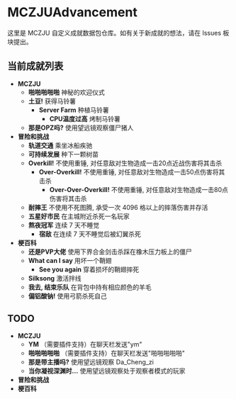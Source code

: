 # MCZJUAdvancement

这里是 MCZJU 自定义成就数据包仓库。如有关于新成就的想法，请在 Issues 板块提出。

## 当前成就列表

- **MCZJU**
  - **啪啪啪啪啪**
    神秘的欢迎仪式
  - **土豆!**
    获得马铃薯
    - **Server Farm**
      种植马铃薯
      - **CPU温度过高**
        烤制马铃薯
  - **那是OPZ吗?**
    使用望远镜观察僵尸猪人
- **冒险和挑战**
  - **轨道交通**
    乘坐冰船疾驰
  - **可持续发展**
    种下一颗树苗
  - **Overkill!**
    不使用重锤, 对任意敌对生物造成一击20点近战伤害将其击杀
    - **Over-Overkill!**
      不使用重锤, 对任意敌对生物造成一击50点伤害将其击杀
      - **Over-Over-Overkill!**
        不使用重锤, 对任意敌对生物造成一击80点伤害将其击杀
  - **耐摔王**
    不使用不死图腾, 承受一次 4096 格以上的摔落伤害并存活
  - **五星好市民**
    在主城附近杀死一名玩家
  - **熬夜冠军**
    连续 7 天不睡觉
    - **宿敌**
      在连续 7 天不睡觉后被幻翼杀死
- **梗百科**
  - **还是PVP大佬**
    使用下界合金剑击杀踩在橡木压力板上的僵尸
  - **What can I say**
    用坏一个鞘翅
    - **See you again**
      穿着损坏的鞘翅摔死
  - **Silksong**
    激活拌线
  - **我去, 结束乐队**
    在背包中持有相应颜色的羊毛
  - **偏铝酸钠!**
    使用弓箭杀死自己

## TODO

- **MCZJU**
  - **YM**
    （需要插件支持）在聊天栏发送"ym"
  - **啪啪啪啪啪**
    （需要插件支持）在聊天栏发送"啪啪啪啪啪"
  - **那是带主播吗?**
    使用望远镜观察 Da_Cheng_zi
  - **当你凝视深渊时...**
    使用望远镜观察处于观察者模式的玩家
- **冒险和挑战**
- **梗百科**
